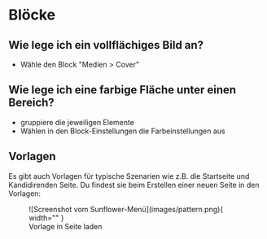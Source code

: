 # Blöcke

## Wie lege ich ein vollflächiges Bild an?
- Wähle den Block "Medien > Cover"

## Wie lege ich eine farbige Fläche unter einen Bereich?
- gruppiere die jeweiligen Elemente
- Wählen in den Block-Einstellungen die Farbeinstellungen aus

## Vorlagen
Es gibt auch Vorlagen für typische Szenarien wie z.B. die Startseite und Kandidirenden Seite. Du findest sie beim Erstellen einer neuen Seite in den Vorlagen:
<figure markdown="span">
  ![Screenshot vom Sunflower-Menü](images/pattern.png){ width="" }
  <figcaption>Vorlage in Seite laden</figcaption>
</figure>
